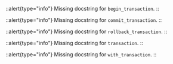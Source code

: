 



::alert{type="info"}
Missing docstring for `begin_transaction`. 
::




::alert{type="info"}
Missing docstring for `commit_transaction`. 
::




::alert{type="info"}
Missing docstring for `rollback_transaction`. 
::




::alert{type="info"}
Missing docstring for `transaction`. 
::




::alert{type="info"}
Missing docstring for `with_transaction`. 
::


